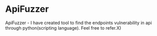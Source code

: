 # ApiFuzzer

ApiFuzzer - I have created tool to find the endpoints vulnerability in api through python(scripting language).
Feel free to refer.X)
